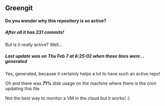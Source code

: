 ## Greengit

#### Do you wonder why this repository is so active?

##### After all it has 231 commits!

But is it *really* active? Well...

##### Last update was on Thu Feb 7 at 6:25:02 when those lines were... generated

Yes, generated, because it certainly helps a lot to have such an active repo!

Oh and there was **71%** disk usage on the machine
where there is the cron updating this file.

Not the best way to monitor a VM in the cloud but it works! :)
